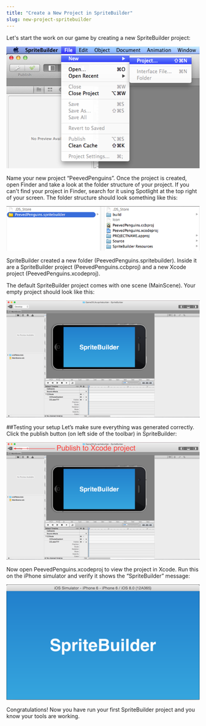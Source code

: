 ```yaml
---
title: "Create a New Project in SpriteBuilder"
slug: new-project-spritebuilder
---
```


Let's start the work on our game by creating a new SpriteBuilder project:

![Create new project in Spritebuilder](./1-Spritebuilder_NewProject.png "Create new project in Spritebuilder")

Name your new project “PeevedPenguins”. Once the project is created, open Finder and take a look at the folder structure of your project. If you can't find your project in Finder, search for it using Spotlight at the top right of your screen. The folder structure should look something like this:

![Spritebuilder file system](./2-Spritebuilder_Filesystem.png "Spritebuilder file system")

SpriteBuilder created a new folder (PeevedPenguins.spritebuilder). Inside it are a SpriteBuilder project (PeevedPenguins.ccbproj) and a new Xcode project (PeevedPenguins.xcodeproj).

The default SpriteBuilder project comes with one scene (MainScene). Your empty project should look like this:

![Spritebuilder empty project](./3-Sprtebuilder_EmptyProject.png "Spritebuilder empty project")

##Testing your setup
Let’s make sure everything was generated correctly. Click the publish button (on left side of the toolbar) in SpriteBuilder:

![Publish in Spritebuilder](./4-Spritebuilder_Publish.png "Publish in Spritebuilder")

Now open PeevedPenguins.xcodeproj to view the project in Xcode. Run this on the iPhone simulator and verify it shows the “SpriteBuilder” message:

![Xcode Launch](./5-Spritebuilder_Xcode_Launch.png "Xcode Launch")

Congratulations! Now you have run your first SpriteBuilder project and you know your tools are working.
